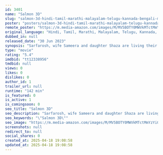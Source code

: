 ```yaml
---
id: 3401
name: "Salmon 3D"
slug: "salmon-3d-hindi-tamil-marathi-malayalam-telugu-kannada-bengali-movie-download"
poster: "posters/salmon-3d-hindi-tamil-marathi-malayalam-telugu-kannada-bengali-2023.jpg"
remote_poster: "https://m.media-amazon.com/images/M/MV5BOTY0MWVkMTctMmYzYi00OGMzLTk2N2QtNTIzZGIxNGMyNGQ2XkEyXkFqcGdeQXVyMzMxMDUzNTk@._V1_SX300.jpg"
original_language: "Hindi, Tamil, Marathi, Malayalam, Telugu, Kannada, Bengali"
dubbed_in: null
released_date: "30 Jun 2023"
synopsis: "Sarfarosh, wife Sameera and daughter Shaza are living their life in Dubai. While his wife and daughter go to their native town, his college mates arrange a surprise party for him. As they arrive in Dubai, a mysterious murder takes..."
type: "movie"
rating: "5.4"
imdbid: "tt12338956"
tmdbid: null
views: 0
likes: 0
dislikes: 0
author_id: 1
trailer_url: null
runtime: "142 min"
is_featured: 0
is_active: 1
is_comingsoon: 0
seo_title: "Salmon 3D"
seo_description: "Sarfarosh, wife Sameera and daughter Shaza are living their life in Dubai. While his wife and daughter go to their native town, his college mates arrange a surprise party for him. As they arrive in Dubai, a mysterious murder takes..."
seo_keywords: "\"Salmon 3D\""
seo_image: "https://m.media-amazon.com/images/M/MV5BOTY0MWVkMTctMmYzYi00OGMzLTk2N2QtNTIzZGIxNGMyNGQ2XkEyXkFqcGdeQXVyMzMxMDUzNTk@._V1_SX300.jpg"
screenshots: null
redirect_to: null
social_shares: 0
created_at: 2025-04-18 19:08:58
updated_at: 2025-04-18 19:08:58
---
```


